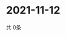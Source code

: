 # 2021-11-12
  共 0条

  <!-- BEGIN -->
  <!-- 最后更新时间Fri Nov 12 2021 17:11:57 GMT+0000 (Coordinated Universal Time) -->
  
  <!-- END -->
  
  